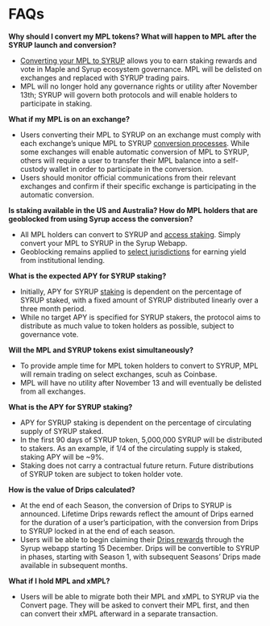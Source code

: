 # FAQs

**Why should I convert my MPL tokens? What will happen to MPL after the SYRUP launch and conversion?**

* [Converting your MPL to SYRUP](https://syrup.gitbook.io/syrup/syrup-token/conversion-guide) allows you to earn staking rewards and vote in Maple and Syrup ecosystem governance. MPL will be delisted on exchanges and replaced with SYRUP trading pairs.
* MPL will no longer hold any governance rights or utility after November 13th; SYRUP will govern both protocols and will enable holders to participate in staking.

**What if my MPL is on an exchange?**

* Users converting their MPL to SYRUP on an exchange must comply with each exchange’s unique MPL to SYRUP [conversion processes](https://syrup.gitbook.io/syrup/syrup-token/conversion-guide/supported-exchanges). While some exchanges will enable automatic conversion of MPL to SYRUP, others will require a user to transfer their MPL balance into a self-custody wallet in order to participate in the conversion.
* Users should monitor official communications from their relevant exchanges and confirm if their specific exchange is participating in the automatic conversion.

**Is staking available in the US and Australia? How do MPL holders that are geoblocked from using Syrup access the conversion?**

* All MPL holders can convert to SYRUP and [access staking](https://syrup.gitbook.io/syrup/syrup-token/staking). Simply convert your MPL to SYRUP in the Syrup Webapp.
* Geoblocking remains applied to [select jurisdictions](https://syrup.gitbook.io/syrup/legal/available-jurisdictions) for earning yield from institutional lending.

**What is the expected APY for SYRUP staking?**

* Initially, APY for SYRUP [staking](https://syrup.gitbook.io/syrup/syrup-token/staking) is dependent on the percentage of SYRUP staked, with a fixed amount of SYRUP distributed linearly over a three month period.
* While no target APY is specified for SYRUP stakers, the protocol aims to distribute as much value to token holders as possible, subject to governance vote.

**Will the MPL and SYRUP tokens exist simultaneously?**

* To provide ample time for MPL token holders to convert to SYRUP, MPL will remain trading on select exchanges, scuh as Coinbase.
* MPL will have no utility after November 13 and will eventually be delisted from all exchanges.

**What is the APY for SYRUP staking?**

* APY for SYRUP staking is dependent on the percentage of circulating supply of SYRUP staked.
* In the first 90 days of SYRUP token, 5,000,000 SYRUP will be distributed to stakers. As an example, if 1/4 of the circulating supply is staked, staking APY will be \~9%.
* Staking does not carry a contractual future return. Future distributions of SYRUP token are subject to token holder vote.

**How is the value of Drips calculated?**

* At the end of each Season, the conversion of Drips to SYRUP is announced. Lifetime Drips rewards reflect the amount of Drips earned for the duration of a user’s participation, with the conversion from Drips to SYRUP locked in at the end of each season.
* Users will be able to begin claiming their [Drips rewards](https://syrup.gitbook.io/syrup/syrup-token/drips-rewards) through the Syrup webapp starting 15 December. Drips will be convertible to SYRUP in phases, starting with Season 1, with subsequent Seasons’ Drips made available in subsequent months.

**What if I hold MPL and xMPL?**

* Users will be able to migrate both their MPL and xMPL to SYRUP via the Convert page. They will be asked to convert their MPL first, and then can convert their xMPL afterward in a separate transaction.

